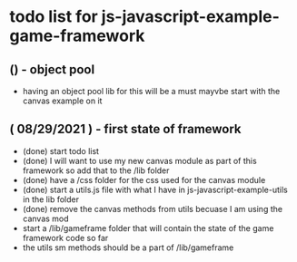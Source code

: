 # todo list for js-javascript-example-game-framework

## () - object pool
* having an object pool lib for this will be a must mayvbe start with the canvas example on it

## ( 08/29/2021 ) - first state of framework
* (done) start todo list
* (done) I will want to use my new canvas module as part of this framework so add that to the /lib folder
* (done) have a /css folder for the css used for the canvas module
* (done) start a utils.js file with what I have in js-javascript-example-utils in the lib folder
* (done) remove the canvas methods from utils becuase I am using the canvas mod
* start a /lib/gameframe folder that will contain the state of the game framework code so far
* the utils sm methods should be a part of /lib/gameframe

